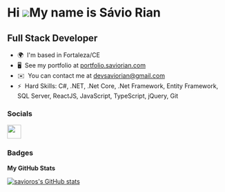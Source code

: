 Hi ![](https://user-images.githubusercontent.com/18350557/176309783-0785949b-9127-417c-8b55-ab5a4333674e.gif)My name is Sávio Rian
==================================================================================================================================

Full Stack Developer
-------------------

* 🌍  I'm based in Fortaleza/CE
* 🖥️  See my portfolio at [portfolio.saviorian.com](https://portfolio.saviorian.com)
* ✉️  You can contact me at [devsaviorian@gmail.com](mailto:devsaviorian@gmail.com)
* ⚡  Hard Skills: C#, .NET, .Net Core, .Net Framework, Entity Framework, SQL Server, ReactJS, JavaScript, TypeScript, jQuery, Git


### Socials

<p align="left"> <a href="https://www.linkedin.com/in/dev-savio-oliveira/" target="_blank" rel="noreferrer"><img src="https://raw.githubusercontent.com/danielcranney/readme-generator/main/public/icons/socials/linkedin.svg" width="32" height="32" /></a></p>

### Badges

<b>My GitHub Stats</b>

<a href="http://www.github.com/savioros"><img src="https://github-readme-stats.vercel.app/api?username=savioros&show_icons=true&hide=&count_private=true&title_color=0891b2&text_color=ffffff&icon_color=0891b2&bg_color=1c1917&hide_border=true&show_icons=true" alt="savioros's GitHub stats" /></a>
